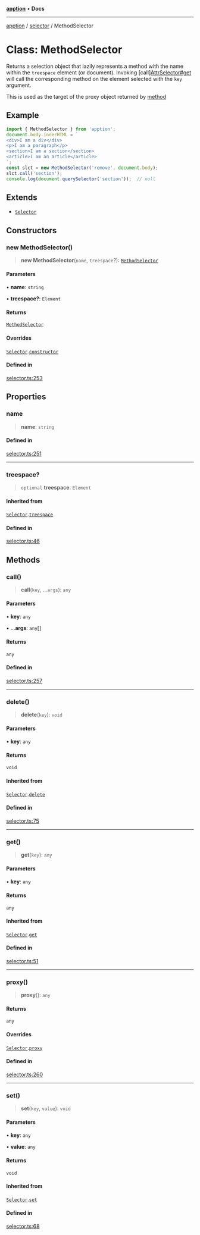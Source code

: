 [**apption**](../../README.md) • **Docs**

***

[apption](../../modules.md) / [selector](../README.md) / MethodSelector

# Class: MethodSelector

Returns a selection object that lazily represents a method with the name within the `treespace` element (or document).
Invoking [call][AttrSelector#get](AttrSelector.md#get) will call the corresponding method on the 
element selected with the `key` argument.

This is used as the target of the proxy object returned by [method](../functions/method.md)

## Example

```ts
import { MethodSelector } from 'apption';
document.body.innerHTML = `
<div>I am a div</div>
<p>I am a paragraph</p>
<section>I am a section</section>
<article>I am an article</article>
`;
const slct = new MethodSelector('remove', document.body);
slct.call('section');
console.log(document.querySelector('section'));  // null
```

## Extends

- [`Selector`](Selector.md)

## Constructors

### new MethodSelector()

> **new MethodSelector**(`name`, `treespace`?): [`MethodSelector`](MethodSelector.md)

#### Parameters

• **name**: `string`

• **treespace?**: `Element`

#### Returns

[`MethodSelector`](MethodSelector.md)

#### Overrides

[`Selector`](Selector.md).[`constructor`](Selector.md#constructors)

#### Defined in

[selector.ts:253](https://github.com/mksunny1/apption/blob/5c2ed0c98e500fcbd7087b8148508efe1896c020/src/selector.ts#L253)

## Properties

### name

> **name**: `string`

#### Defined in

[selector.ts:251](https://github.com/mksunny1/apption/blob/5c2ed0c98e500fcbd7087b8148508efe1896c020/src/selector.ts#L251)

***

### treespace?

> `optional` **treespace**: `Element`

#### Inherited from

[`Selector`](Selector.md).[`treespace`](Selector.md#treespace)

#### Defined in

[selector.ts:46](https://github.com/mksunny1/apption/blob/5c2ed0c98e500fcbd7087b8148508efe1896c020/src/selector.ts#L46)

## Methods

### call()

> **call**(`key`, ...`args`): `any`

#### Parameters

• **key**: `any`

• ...**args**: `any`[]

#### Returns

`any`

#### Defined in

[selector.ts:257](https://github.com/mksunny1/apption/blob/5c2ed0c98e500fcbd7087b8148508efe1896c020/src/selector.ts#L257)

***

### delete()

> **delete**(`key`): `void`

#### Parameters

• **key**: `any`

#### Returns

`void`

#### Inherited from

[`Selector`](Selector.md).[`delete`](Selector.md#delete)

#### Defined in

[selector.ts:75](https://github.com/mksunny1/apption/blob/5c2ed0c98e500fcbd7087b8148508efe1896c020/src/selector.ts#L75)

***

### get()

> **get**(`key`): `any`

#### Parameters

• **key**: `any`

#### Returns

`any`

#### Inherited from

[`Selector`](Selector.md).[`get`](Selector.md#get)

#### Defined in

[selector.ts:51](https://github.com/mksunny1/apption/blob/5c2ed0c98e500fcbd7087b8148508efe1896c020/src/selector.ts#L51)

***

### proxy()

> **proxy**(): `any`

#### Returns

`any`

#### Overrides

[`Selector`](Selector.md).[`proxy`](Selector.md#proxy)

#### Defined in

[selector.ts:260](https://github.com/mksunny1/apption/blob/5c2ed0c98e500fcbd7087b8148508efe1896c020/src/selector.ts#L260)

***

### set()

> **set**(`key`, `value`): `void`

#### Parameters

• **key**: `any`

• **value**: `any`

#### Returns

`void`

#### Inherited from

[`Selector`](Selector.md).[`set`](Selector.md#set)

#### Defined in

[selector.ts:68](https://github.com/mksunny1/apption/blob/5c2ed0c98e500fcbd7087b8148508efe1896c020/src/selector.ts#L68)
